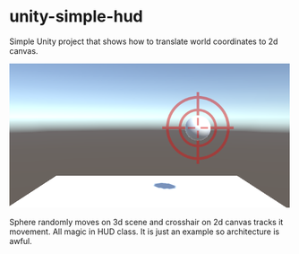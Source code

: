 # unity-simple-hud
Simple Unity project that shows how to translate  world coordinates to 2d canvas.

![screenshot](https://github.com/tarpaha/unity-simple-hud/blob/master/Docs/screenshot.png)

Sphere randomly moves on 3d scene and crosshair on 2d canvas tracks it movement.
All magic in HUD class. It is just an example so architecture is awful.
